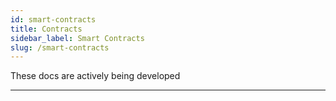 ```yaml
---
id: smart-contracts
title: Contracts
sidebar_label: Smart Contracts
slug: /smart-contracts
---
```


These docs are actively being developed

---
